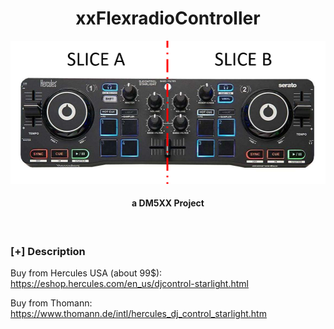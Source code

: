 <h1 align="center">xxFlexradioController</h1>

<img src="./xxHercules.png">
<h4 align="center"> a DM5XX Project </h4>

<p align="center">
<br>
</p>

### [+] Description

Buy from Hercules USA (about 99$):
https://eshop.hercules.com/en_us/djcontrol-starlight.html

Buy from Thomann:
https://www.thomann.de/intl/hercules_dj_control_starlight.htm


